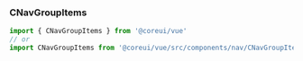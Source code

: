 ### CNavGroupItems

```jsx
import { CNavGroupItems } from '@coreui/vue'
// or
import CNavGroupItems from '@coreui/vue/src/components/nav/CNavGroupItems'
```
